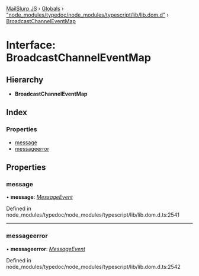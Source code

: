 [MailSlurp JS](../README.md) › [Globals](../globals.md) › ["node_modules/typedoc/node_modules/typescript/lib/lib.dom.d"](../modules/_node_modules_typedoc_node_modules_typescript_lib_lib_dom_d_.md) › [BroadcastChannelEventMap](_node_modules_typedoc_node_modules_typescript_lib_lib_dom_d_.broadcastchanneleventmap.md)

# Interface: BroadcastChannelEventMap

## Hierarchy

* **BroadcastChannelEventMap**

## Index

### Properties

* [message](_node_modules_typedoc_node_modules_typescript_lib_lib_dom_d_.broadcastchanneleventmap.md#message)
* [messageerror](_node_modules_typedoc_node_modules_typescript_lib_lib_dom_d_.broadcastchanneleventmap.md#messageerror)

## Properties

###  message

• **message**: *[MessageEvent](_node_modules_typedoc_node_modules_typescript_lib_lib_dom_d_.messageevent.md)*

Defined in node_modules/typedoc/node_modules/typescript/lib/lib.dom.d.ts:2541

___

###  messageerror

• **messageerror**: *[MessageEvent](_node_modules_typedoc_node_modules_typescript_lib_lib_dom_d_.messageevent.md)*

Defined in node_modules/typedoc/node_modules/typescript/lib/lib.dom.d.ts:2542
